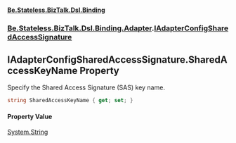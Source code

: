 #### [Be.Stateless.BizTalk.Dsl.Binding](README.md 'README')
### [Be.Stateless.BizTalk.Dsl.Binding.Adapter](Be.Stateless.BizTalk.Dsl.Binding.Adapter.md 'Be.Stateless.BizTalk.Dsl.Binding.Adapter').[IAdapterConfigSharedAccessSignature](IAdapterConfigSharedAccessSignature.md 'Be.Stateless.BizTalk.Dsl.Binding.Adapter.IAdapterConfigSharedAccessSignature')

## IAdapterConfigSharedAccessSignature.SharedAccessKeyName Property

Specify the Shared Access Signature (SAS) key name.

```csharp
string SharedAccessKeyName { get; set; }
```

#### Property Value
[System.String](https://docs.microsoft.com/en-us/dotnet/api/System.String 'System.String')